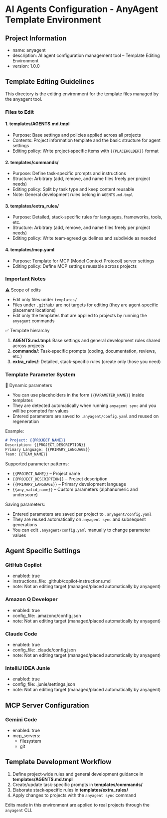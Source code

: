 # AI Agents Configuration - AnyAgent Template Environment

## Project Information
- name: anyagent
- description: AI agent configuration management tool – Template Editing Environment
- version: 1.0.0

## Template Editing Guidelines

This directory is the editing environment for the template files managed by the anyagent tool.

### Files to Edit

#### 1. templates/AGENTS.md.tmpl
- Purpose: Base settings and policies applied across all projects
- Contents: Project information template and the basic structure for agent settings
- Editing policy: Write project‑specific items with `{{PLACEHOLDER}}` format

#### 2. templates/commands/
- Purpose: Define task‑specific prompts and instructions
- Structure: Arbitrary (add, remove, and name files freely per project needs)
- Editing policy: Split by task type and keep content reusable
- Note: General development rules belong in `AGENTS.md.tmpl`

#### 3. templates/extra_rules/
- Purpose: Detailed, stack‑specific rules for languages, frameworks, tools, etc.
- Structure: Arbitrary (add, remove, and name files freely per project needs)
- Editing policy: Write team‑agreed guidelines and subdivide as needed

#### 4. templates/mcp.yaml
- Purpose: Template for MCP (Model Context Protocol) server settings
- Editing policy: Define MCP settings reusable across projects

### Important Notes

⚠️ Scope of edits
- Edit only files under `templates/`
- Files under `.github/` are not targets for editing (they are agent‑specific placement locations)
- Edit only the templates that are applied to projects by running the `anyagent` commands

✅ Template hierarchy
1. **AGENTS.md.tmpl**: Base settings and general development rules shared across projects
2. **commands/**: Task‑specific prompts (coding, documentation, reviews, etc.)
3. **extra_rules/**: Detailed, stack‑specific rules (create only those you need)

### Template Parameter System

🔧 Dynamic parameters
- You can use placeholders in the form `{{PARAMETER_NAME}}` inside templates
- They are detected automatically when running `anyagent sync` and you will be prompted for values
- Entered parameters are saved to `.anyagent/config.yaml` and reused on regeneration

Example:
```markdown
# Project: {{PROJECT_NAME}}
Description: {{PROJECT_DESCRIPTION}}
Primary Language: {{PRIMARY_LANGUAGE}}
Team: {{TEAM_NAME}}
```

Supported parameter patterns:
- `{{PROJECT_NAME}}` – Project name
- `{{PROJECT_DESCRIPTION}}` – Project description
- `{{PRIMARY_LANGUAGE}}` – Primary development language
- `{{any_valid_name}}` – Custom parameters (alphanumeric and underscore)

Saving parameters:
- Entered parameters are saved per project to `.anyagent/config.yaml`
- They are reused automatically on `anyagent sync` and subsequent generations
- You can edit `.anyagent/config.yaml` manually to change parameter values

## Agent Specific Settings

### GitHub Copilot
- enabled: true
- instructions_file: .github/copilot‑instructions.md
- note: Not an editing target (managed/placed automatically by anyagent)

### Amazon Q Developer
- enabled: true
- config_file: .amazonq/config.json
- note: Not an editing target (managed/placed automatically by anyagent)

### Claude Code
- enabled: true
- config_file: .claude/config.json
- note: Not an editing target (managed/placed automatically by anyagent)

### IntelliJ IDEA Junie
- enabled: true
- config_file: .junie/settings.json
- note: Not an editing target (managed/placed automatically by anyagent)

## MCP Server Configuration

### Gemini Code
- enabled: true
- mcp_servers:
  - filesystem
  - git

## Template Development Workflow

1. Define project‑wide rules and general development guidance in **templates/AGENTS.md.tmpl**
2. Create/update task‑specific prompts in **templates/commands/**
3. Elaborate stack‑specific rules in **templates/extra_rules/**
4. Apply changes to projects with the `anyagent sync` command

Edits made in this environment are applied to real projects through the `anyagent` CLI.

